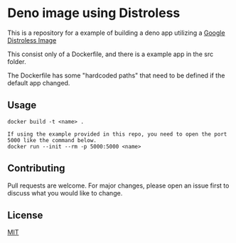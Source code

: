 # Deno image using Distroless

This is a repository for a example of building a deno app utilizing a [Google Distroless Image](https://github.com/GoogleContainerTools/distroless)

This consist only of a Dockerfile, and there is a example app in the src folder.

The Dockerfile has some "hardcoded paths" that need to be defined if the default app changed.

## Usage

```
docker build -t <name> .

If using the example provided in this repo, you need to open the port 5000 like the command below.
docker run --init --rm -p 5000:5000 <name>

```

## Contributing
Pull requests are welcome. For major changes, please open an issue first to discuss what you would like to change.

## License
[MIT](https://choosealicense.com/licenses/mit/)
